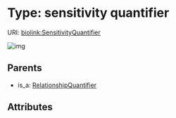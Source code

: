 
# Type: sensitivity quantifier




URI: [biolink:SensitivityQuantifier](https://w3id.org/biolink/vocab/SensitivityQuantifier)


![img](http://yuml.me/diagram/nofunky;dir:TB/class/\[RelationshipQuantifier]^-\[SensitivityQuantifier])

## Parents

 *  is_a: [RelationshipQuantifier](RelationshipQuantifier.md)

## Attributes

